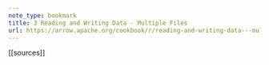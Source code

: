 ```yaml
---
note_type: bookmark
title: 3 Reading and Writing Data - Multiple Files
url: https://arrow.apache.org/cookbook/r/reading-and-writing-data---multiple-files.html
---
```


[[sources]]

